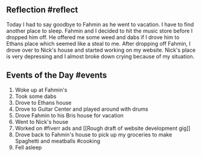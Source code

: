 ## Reflection #reflect
Today I had to say goodbye to Fahmin as he went to vacation. I have to find another place to sleep. Fahmin and I decided to hit the music store before I dropped him off. He offered me some weed and dabs if I drove him to Ethans place which seemed like a steal to me. After dropping off Fahmin, I drove over to Nick's house and started working on my website. Nick's place is very depressing and I almost broke down crying because of my situation.


## Events of the Day #events 
1. Woke up at Fahmin's
2. Took some dabs
3. Drove to Ethans house
4. Drove to Guitar Center and played around with drums
5. Drove Fahmin to his Bris house for vacation
6. Went to Nick's house
7. Worked on #fiverr  ads and [[Rough draft of website development gig]]
8. Drove back to Fahmin's house to pick up my groceries to make Spaghetti and meatballs #cooking 
9. Fell asleep


